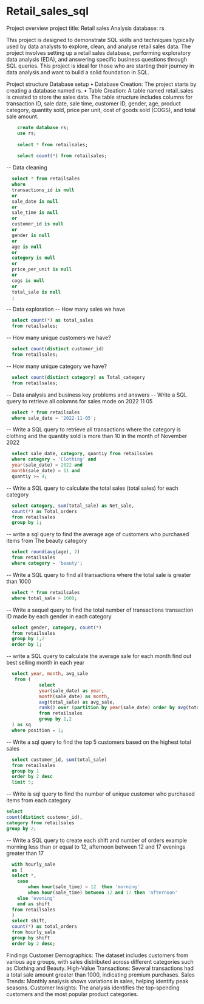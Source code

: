 # Retail_sales_sql

Project overview
project title: Retail sales Analysis
database: rs

This project is designed to demonstrate SQL skills and techniques typically used by data analysts to explore, clean, and analyse retail sales data. The project involves setting up a retail sales database, performing exploratory data analysis (EDA), and answering specific business questions through SQL queries. This project is ideal for those who are starting their journey in data analysis and want to build a solid foundation in SQL.

Project structure
Database setup
•	Database Creation: The project starts by creating a database named rs.
•	Table Creation: A table named retail_sales is created to store the sales data. The table structure includes columns for transaction ID, sale date, sale time, customer ID, gender, age, product category, quantity sold, price per unit, cost of goods sold (COGS), and total sale amount.
```sql
    create database rs;
    use rs;
    
    select * from retailsales;
    
    select count(*) from retailsales;
```
-- Data cleaning
```sql
  select * from retailsales
  where 
  transactions_id is null
  or
  sale_date is null
  or
  sale_time is null
  or
  customer_id is null
  or
  gender is null
  or
  age is null
  or
  category is null
  or
  price_per_unit is null
  or
  cogs is null
  or
  total_sale is null
  ;
```

-- Data exploration
-- How many sales we have
```sql
  select count(*) as total_sales
  from retailsales;
```

-- How many unique customers we have?
```sql
  select count(distinct customer_id)
  from retailsales;
```

-- How many unique category we have?
```sql
  select count(distinct category) as Total_category
  from retailsales;
```

-- Data analysis and business key problems and answers
-- Write a SQL query to retrieve all colomns for sales mode on 2022 11 05
```sql
  select * from retailsales
  where sale_date = '2022-11-05';

```

-- Write a SQL query to retrieve all transactions where the category is clothing and the quantity sold is more than 10 in the month of November 2022
```sql
  select sale_date, category, quantiy from retailsales
  where category = 'Clothing' and
  year(sale_date) = 2022 and
  month(sale_date) = 11 and
  quantiy >= 4;
```

-- Write a SQL query to calculate the total sales (total sales) for each category 
```sql
  select category, sum(total_sale) as Net_sale, 
  count(*) as Total_orders
  from retailsales
  group by 1;
```

-- write a sql query to find the average age of customers who purchased items from The beauty category
```sql
  select round(avg(age), 2)
  from retailsales
  where category = 'beauty';
```

-- Write a SQL query to find all transactions where the total sale is greater than 1000
```sql
  select * from retailsales
  where total_sale > 1000;
```

-- Write a sequel query to find the total number of transactions transaction ID made by each gender in each category
```sql
  select gender, category, count(*)
  from retailsales
  group by 1,2
  order by 1;
```

-- write a SQL query to calculate the average sale for each month find out best selling month in each year
```sql
  select year, month, avg_sale
   from (
  			select 
  			year(sale_date) as year,
  			month(sale_date) as month,
  			avg(total_sale) as avg_sale, 
  			rank() over (partition by year(sale_date) order by avg(total_sale) desc) as position
  			from retailsales
  			group by 1,2
  ) as sq
  where position = 1;
```

-- Write a sql query to find the top 5 customers based on the highest total sales
```sql
  select customer_id, sum(total_sale)
  from retailsales
  group by 1
  order by 2 desc
  limit 5;
```

-- Write is sql query to find the number of unique customer who purchased items from each category
```sql
select 
count(distinct customer_id), 
category from retailsales
group by 2;
```

-- Write a SQL query to create each shift and number of orders example morning less than or equal to 12, afternoon between 12 and 17 evenings greater than 17
```sql
  with hourly_sale
  as (
  select *,
  	case
  		when hour(sale_time) < 12  then 'morning'
  		when hour(sale_time) between 12 and 17 then 'afternoon'
  	else 'evening'
  	end as shift
  from retailsales
  )
  select shift, 
  count(*) as total_orders
  from hourly_sale
  group by shift
  order by 2 desc;
```

Findings
Customer Demographics: The dataset includes customers from various age groups, with sales distributed across different categories such as Clothing and Beauty.
High-Value Transactions: Several transactions had a total sale amount greater than 1000, indicating premium purchases.
Sales Trends: Monthly analysis shows variations in sales, helping identify peak seasons.
Customer Insights: The analysis identifies the top-spending customers and the most popular product categories.
